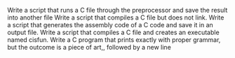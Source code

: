 Write a script that runs a C file through the preprocessor and save the result into another file
Write a script that compiles a C file but does not link.
Write a script that generates the assembly code of a C code and save it in an output file.
Write a script that compiles a C file and creates an executable named cisfun.
Write a C program that prints exactly with proper grammar, but the outcome is a piece of art,, followed by a new line
